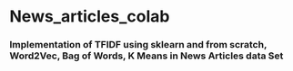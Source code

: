 # News_articles_colab
### Implementation of TFIDF using sklearn and from scratch, Word2Vec, Bag of Words, K Means in News Articles data Set
